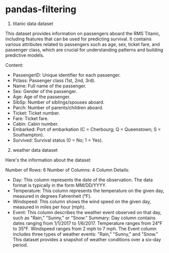 # pandas-filtering
1) titanic data dataset

This dataset provides information on passengers aboard the RMS Titanic, including features that can be used for predicting survival. It contains various attributes related to passengers such as age, sex, ticket fare, and passenger class, which are crucial for understanding patterns and building predictive models.

Content:

* PassengerID: Unique identifier for each passenger.
* Pclass: Passenger class (1st, 2nd, 3rd).
* Name: Full name of the passenger.
* Sex: Gender of the passenger.
* Age: Age of the passenger.
* SibSp: Number of siblings/spouses aboard.
* Parch: Number of parents/children aboard.
* Ticket: Ticket number.
* Fare: Ticket fare.
* Cabin: Cabin number.
* Embarked: Port of embarkation (C = Cherbourg; Q = Queenstown; S = Southampton).
* Survived: Survival status (0 = No; 1 = Yes).

2) weather data dataset

Here's the information about the dataset

Number of Rows: 6
Number of Columns: 4
Column Details:
* Day: This column represents the date of the observation. The data format is typically in the form MM/DD/YYYY.
* Temperature: This column represents the temperature on the given day, measured in degrees Fahrenheit (°F).
* Windspeed: This column shows the wind speed on the given day, measured in miles per hour (mph).
* Event: This column describes the weather event observed on that day, such as "Rain," "Sunny," or "Snow."
Summary:
Day column contains dates ranging from 1/1/2017 to 1/6/2017.
Temperature ranges from 24°F to 35°F.
Windspeed ranges from 2 mph to 7 mph.
The Event column includes three types of weather events: "Rain," "Sunny," and "Snow."
This dataset provides a snapshot of weather conditions over a six-day period.
